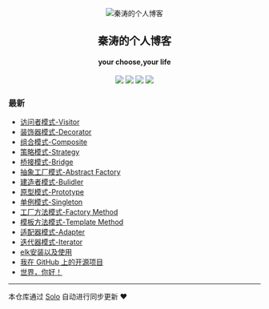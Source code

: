 <p align="center"><img alt="秦涛的个人博客" src="https://static.b3log.org/images/brand/solo-32.png"></p><h2 align="center">
秦涛的个人博客
</h2>

<h4 align="center">your choose,your life</h4>
<p align="center"><a title="秦涛的个人博客" target="_blank" href="https://github.com/qintao0203/solo-blog"><img src="https://img.shields.io/github/last-commit/qintao0203/solo-blog.svg?style=flat-square&color=FF9900"></a>
<a title="GitHub repo size in bytes" target="_blank" href="https://github.com/qintao0203/solo-blog"><img src="https://img.shields.io/github/repo-size/qintao0203/solo-blog.svg?style=flat-square"></a>
<a title="Solo Version" target="_blank" href="https://github.com/b3log/solo/releases"><img src="https://img.shields.io/badge/solo-3.6.6-f1e05a.svg?style=flat-square&color=blueviolet"></a>
<a title="Hits" target="_blank" href="https://github.com/b3log/hits"><img src="https://hits.b3log.org/qintao0203/solo-blog.svg"></a></p>

### 最新

* [访问者模式-Visitor](http://www.taoqin.online/articles/2019/11/14/1573700483585.html)
* [装饰器模式-Decorator](http://www.taoqin.online/articles/2019/11/12/1573553893300.html)
* [组合模式-Composite](http://www.taoqin.online/articles/2019/11/12/1573545532626.html)
* [策略模式-Strategy](http://www.taoqin.online/articles/2019/11/12/1573542432382.html)
* [桥接模式-Bridge](http://www.taoqin.online/articles/2019/11/11/1573461894480.html)
* [抽象工厂模式-Abstract Factory](http://www.taoqin.online/articles/2019/11/11/1573457626709.html)
* [建造者模式-Bulidler](http://www.taoqin.online/articles/2019/11/11/1573443521074.html)
* [原型模式-Prototype](http://www.taoqin.online/articles/2019/11/11/1573439952938.html)
* [单例模式-Singleton](http://www.taoqin.online/articles/2019/11/05/1572943555619.html)
* [工厂方法模式-Factory Method](http://www.taoqin.online/articles/2019/11/05/1572941679915.html)
* [模板方法模式-Template Method](http://www.taoqin.online/articles/2019/11/05/1572925110742.html)
* [适配器模式-Adapter](http://www.taoqin.online/articles/2019/11/05/1572925086308.html)
* [迭代器模式-Iterator](http://www.taoqin.online/articles/2019/11/05/1572925030079.html)
* [elk安装以及使用](http://www.taoqin.online/articles/2019/10/31/1572485647330.html)
* [我在 GitHub 上的开源项目](http://www.taoqin.online/my-github-repos)
* [世界，你好！](http://www.taoqin.online/hello-solo)



---

本仓库通过 [Solo](https://github.com/b3log/solo) 自动进行同步更新 ❤️ 